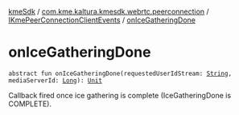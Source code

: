 [kmeSdk](../../index.md) / [com.kme.kaltura.kmesdk.webrtc.peerconnection](../index.md) / [IKmePeerConnectionClientEvents](index.md) / [onIceGatheringDone](./on-ice-gathering-done.md)

# onIceGatheringDone

`abstract fun onIceGatheringDone(requestedUserIdStream: `[`String`](https://kotlinlang.org/api/latest/jvm/stdlib/kotlin/-string/index.html)`, mediaServerId: `[`Long`](https://kotlinlang.org/api/latest/jvm/stdlib/kotlin/-long/index.html)`): `[`Unit`](https://kotlinlang.org/api/latest/jvm/stdlib/kotlin/-unit/index.html)

Callback fired once ice gathering is complete (IceGatheringDone is COMPLETE).

